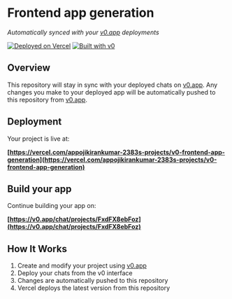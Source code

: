 # Frontend app generation

*Automatically synced with your [v0.app](https://v0.app) deployments*

[![Deployed on Vercel](https://img.shields.io/badge/Deployed%20on-Vercel-black?style=for-the-badge&logo=vercel)](https://vercel.com/appojikirankumar-2383s-projects/v0-frontend-app-generation)
[![Built with v0](https://img.shields.io/badge/Built%20with-v0.app-black?style=for-the-badge)](https://v0.app/chat/projects/FxdFX8ebFoz)

## Overview

This repository will stay in sync with your deployed chats on [v0.app](https://v0.app).
Any changes you make to your deployed app will be automatically pushed to this repository from [v0.app](https://v0.app).

## Deployment

Your project is live at:

**[https://vercel.com/appojikirankumar-2383s-projects/v0-frontend-app-generation](https://vercel.com/appojikirankumar-2383s-projects/v0-frontend-app-generation)**

## Build your app

Continue building your app on:

**[https://v0.app/chat/projects/FxdFX8ebFoz](https://v0.app/chat/projects/FxdFX8ebFoz)**

## How It Works

1. Create and modify your project using [v0.app](https://v0.app)
2. Deploy your chats from the v0 interface
3. Changes are automatically pushed to this repository
4. Vercel deploys the latest version from this repository
